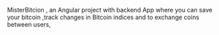  MisterBitcion , an Angular project with backend
App where you can save your bitcoin ,track changes in Bitcoin indices and to exchange coins between users,
